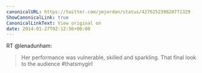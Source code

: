 ```yaml
---
canonicalURL: https://twitter.com/jmjordan/status/427625239820771329
ShowCanonicalLink: true
CanonicalLinkText: View original on
date: 2014-01-27T02:12:56+00:00
---
```

RT @lenadunham:
> Her performance was vulnerable, skilled and sparkling. That final look to the audience #thatsmygirl